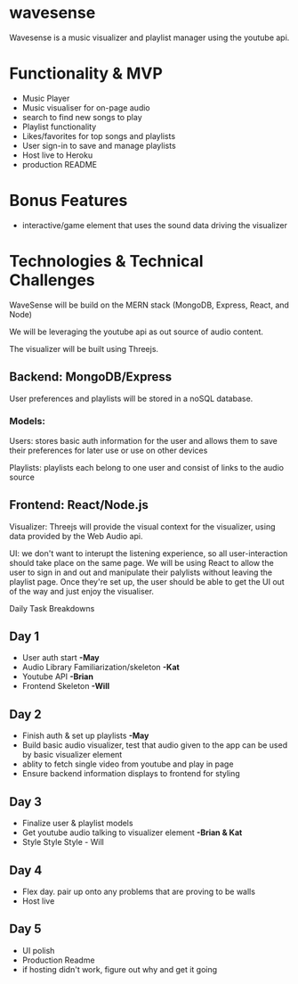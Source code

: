 # wavesense

Wavesense is a music visualizer and playlist manager using the youtube api.

# Functionality & MVP

- Music Player
- Music visualiser for on-page audio
- search to find new songs to play
- Playlist functionality
- Likes/favorites for top songs and playlists
- User sign-in to save and manage playlists
- Host live to Heroku
- production README

# Bonus Features
- interactive/game element that uses the sound data driving the visualizer

# Technologies & Technical Challenges

WaveSense will be build on the MERN stack  (MongoDB, Express, React, and Node)

We will be leveraging the youtube api as out source of audio content. 

The visualizer will be built using Threejs.

## Backend: MongoDB/Express

User preferences and playlists will be stored in a noSQL database.

### Models:
Users: stores basic auth information for the user and allows them to save their preferences for later use or use on other devices

Playlists: playlists each belong to one user and consist of links to the audio source

## Frontend: React/Node.js

Visualizer: Threejs will provide the visual context for the visualizer, using data provided by the Web Audio api.

UI: we don't want to interupt the listening experience, so all user-interaction should take place on the same page. We will be using React to allow the user to sign in and out and manipulate their palylists without leaving the playlist page. Once they're set up, the user should be able to get the UI out of the way and just enjoy the visualiser.

Daily Task Breakdowns

## Day 1
- User auth start **-May**
- Audio Library Familiarization/skeleton **-Kat**
- Youtube API **-Brian**
- Frontend Skeleton **-Will**

## Day 2
- Finish auth & set up playlists **-May**
- Build basic audio visualizer, test that audio given to the app can be used by basic visualizer element
- ablity to fetch single video from youtube and play in page
- Ensure backend information displays to frontend for styling

## Day 3
- Finalize user & playlist models
- Get youtube audio talking to visualizer element **-Brian & Kat**
- Style Style Style - Will

## Day 4
- Flex day. pair up onto any problems that are proving to be walls
- Host live

## Day 5
- UI polish
- Production Readme
- if hosting didn't work, figure out why and get it going